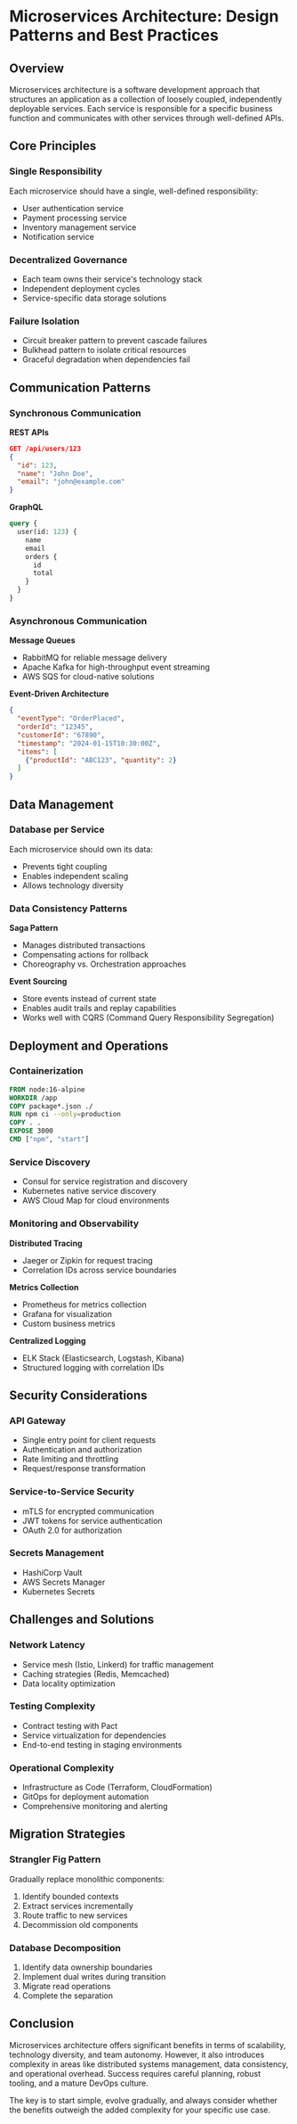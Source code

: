 # Microservices Architecture: Design Patterns and Best Practices

## Overview

Microservices architecture is a software development approach that structures an application as a collection of loosely coupled, independently deployable services. Each service is responsible for a specific business function and communicates with other services through well-defined APIs.

## Core Principles

### Single Responsibility
Each microservice should have a single, well-defined responsibility:
- User authentication service
- Payment processing service
- Inventory management service
- Notification service

### Decentralized Governance
- Each team owns their service's technology stack
- Independent deployment cycles
- Service-specific data storage solutions

### Failure Isolation
- Circuit breaker pattern to prevent cascade failures
- Bulkhead pattern to isolate critical resources
- Graceful degradation when dependencies fail

## Communication Patterns

### Synchronous Communication
**REST APIs**
```json
GET /api/users/123
{
  "id": 123,
  "name": "John Doe",
  "email": "john@example.com"
}
```

**GraphQL**
```graphql
query {
  user(id: 123) {
    name
    email
    orders {
      id
      total
    }
  }
}
```

### Asynchronous Communication
**Message Queues**
- RabbitMQ for reliable message delivery
- Apache Kafka for high-throughput event streaming
- AWS SQS for cloud-native solutions

**Event-Driven Architecture**
```json
{
  "eventType": "OrderPlaced",
  "orderId": "12345",
  "customerId": "67890",
  "timestamp": "2024-01-15T10:30:00Z",
  "items": [
    {"productId": "ABC123", "quantity": 2}
  ]
}
```

## Data Management

### Database per Service
Each microservice should own its data:
- Prevents tight coupling
- Enables independent scaling
- Allows technology diversity

### Data Consistency Patterns
**Saga Pattern**
- Manages distributed transactions
- Compensating actions for rollback
- Choreography vs. Orchestration approaches

**Event Sourcing**
- Store events instead of current state
- Enables audit trails and replay capabilities
- Works well with CQRS (Command Query Responsibility Segregation)

## Deployment and Operations

### Containerization
```dockerfile
FROM node:16-alpine
WORKDIR /app
COPY package*.json ./
RUN npm ci --only=production
COPY . .
EXPOSE 3000
CMD ["npm", "start"]
```

### Service Discovery
- Consul for service registration and discovery
- Kubernetes native service discovery
- AWS Cloud Map for cloud environments

### Monitoring and Observability
**Distributed Tracing**
- Jaeger or Zipkin for request tracing
- Correlation IDs across service boundaries

**Metrics Collection**
- Prometheus for metrics collection
- Grafana for visualization
- Custom business metrics

**Centralized Logging**
- ELK Stack (Elasticsearch, Logstash, Kibana)
- Structured logging with correlation IDs

## Security Considerations

### API Gateway
- Single entry point for client requests
- Authentication and authorization
- Rate limiting and throttling
- Request/response transformation

### Service-to-Service Security
- mTLS for encrypted communication
- JWT tokens for service authentication
- OAuth 2.0 for authorization

### Secrets Management
- HashiCorp Vault
- AWS Secrets Manager
- Kubernetes Secrets

## Challenges and Solutions

### Network Latency
- Service mesh (Istio, Linkerd) for traffic management
- Caching strategies (Redis, Memcached)
- Data locality optimization

### Testing Complexity
- Contract testing with Pact
- Service virtualization for dependencies
- End-to-end testing in staging environments

### Operational Complexity
- Infrastructure as Code (Terraform, CloudFormation)
- GitOps for deployment automation
- Comprehensive monitoring and alerting

## Migration Strategies

### Strangler Fig Pattern
Gradually replace monolithic components:
1. Identify bounded contexts
2. Extract services incrementally
3. Route traffic to new services
4. Decommission old components

### Database Decomposition
1. Identify data ownership boundaries
2. Implement dual writes during transition
3. Migrate read operations
4. Complete the separation

## Conclusion

Microservices architecture offers significant benefits in terms of scalability, technology diversity, and team autonomy. However, it also introduces complexity in areas like distributed systems management, data consistency, and operational overhead. Success requires careful planning, robust tooling, and a mature DevOps culture.

The key is to start simple, evolve gradually, and always consider whether the benefits outweigh the added complexity for your specific use case.
